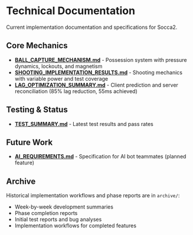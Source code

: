 # Technical Documentation

Current implementation documentation and specifications for Socca2.

## Core Mechanics

- **[BALL_CAPTURE_MECHANISM.md](BALL_CAPTURE_MECHANISM.md)** - Possession system with pressure dynamics, lockouts, and magnetism
- **[SHOOTING_IMPLEMENTATION_RESULTS.md](SHOOTING_IMPLEMENTATION_RESULTS.md)** - Shooting mechanics with variable power and test coverage
- **[LAG_OPTIMIZATION_SUMMARY.md](LAG_OPTIMIZATION_SUMMARY.md)** - Client prediction and server reconciliation (85% lag reduction, 55ms achieved)

## Testing & Status

- **[TEST_SUMMARY.md](TEST_SUMMARY.md)** - Latest test results and pass rates

## Future Work

- **[AI_REQUIREMENTS.md](AI_REQUIREMENTS.md)** - Specification for AI bot teammates (planned feature)

## Archive

Historical implementation workflows and phase reports are in `archive/`:
- Week-by-week development summaries
- Phase completion reports
- Initial test reports and bug analyses
- Implementation workflows for completed features
